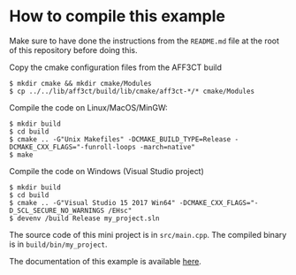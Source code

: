# How to compile this example

Make sure to have done the instructions from the `README.md` file at the root of this repository before doing this.

Copy the cmake configuration files from the AFF3CT build

	$ mkdir cmake && mkdir cmake/Modules
	$ cp ../../lib/aff3ct/build/lib/cmake/aff3ct-*/* cmake/Modules

Compile the code on Linux/MacOS/MinGW:

	$ mkdir build
	$ cd build
	$ cmake .. -G"Unix Makefiles" -DCMAKE_BUILD_TYPE=Release -DCMAKE_CXX_FLAGS="-funroll-loops -march=native"
	$ make

Compile the code on Windows (Visual Studio project)

	$ mkdir build
	$ cd build
	$ cmake .. -G"Visual Studio 15 2017 Win64" -DCMAKE_CXX_FLAGS="-D_SCL_SECURE_NO_WARNINGS /EHsc"
	$ devenv /build Release my_project.sln

The source code of this mini project is in `src/main.cpp`.
The compiled binary is in `build/bin/my_project`.

The documentation of this example is available [here](https://aff3ct.readthedocs.io/en/latest/user/library/library.html#bootstrap).
